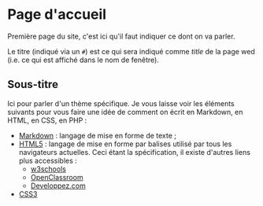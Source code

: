 # Page d'accueil

Première page du site, c'est ici qu'il faut indiquer ce dont on va parler.

Le titre (indiqué via un `#`) est ce qui sera indiqué comme *title* de la page wed (i.e. 
ce qui est affiché dans le nom de fenêtre).

## Sous-titre

Ici pour parler d'un thème spécifique. Je vous laisse voir les éléments suivants pour
vous faire une idée de comment on écrit en Markdown, en HTML, en CSS, en PHP :

- [Markdown](daringfireball.net/projects/markdown/) : langage de mise en forme de texte ;
- [HTML5](http://www.w3.org/TR/html5/) : langage de mise en forme par balises utilisé
par tous les navigateurs actuelles. Ceci étant la spécification, il existe d'autres liens plus accessibles :
	- [w3schools](www.w3schools.com/html/html5_intro.asp)
	- [OpenClassroom](http://openclassrooms.com/courses/apprenez-a-creer-votre-site-web-avec-html5-et-css3)
	- [Developpez.com](http://xhtml.developpez.com/cours/)
- [CSS3]()

